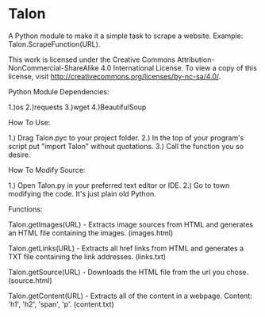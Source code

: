 # Talon
A Python module to make it a simple task to scrape a website.  Example:  Talon.ScrapeFunction(URL).

This work is licensed under the Creative Commons Attribution-NonCommercial-ShareAlike 4.0 International License.
To view a copy of this license, visit http://creativecommons.org/licenses/by-nc-sa/4.0/.

Python Module Dependencies:

1.)os
2.)requests
3.)wget
4.)BeautifulSoup

How To Use:

1.)  Drag Talon.pyc to your project folder.
2.)  In the top of your program's script put "import Talon" without quotations.
3.)  Call the function you so desire.

How To Modify Source:

1.)  Open Talon.py in your preferred text editor or IDE.
2.)  Go to town modifying the code.  It's just plain old Python.

Functions:

Talon.getImages(URL) - Extracts image sources from HTML and generates an HTML file containing the images. (images.html)

Talon.getLinks(URL) - Extracts all href links from HTML and generates a TXT file containing the link addresses. (links.txt)

Talon.getSource(URL) - Downloads the HTML file from the url you chose. (source.html)

Talon.getContent(URL) - Extracts all of the content in a webpage.  Content: 'h1', 'h2', 'span', 'p'. (content.txt)
